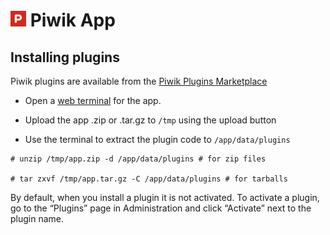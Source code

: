 # <img src="../img/piwik-logo.png" width="25px"> Piwik App

## Installing plugins

Piwik plugins are available from the [Piwik Plugins Marketplace](https://plugins.piwik.org/)

* Open a [web terminal](/documentation/apps/#web-terminal) for the app.

* Upload the app .zip or .tar.gz to `/tmp` using the upload button

* Use the terminal to extract the plugin code to `/app/data/plugins`

```
# unzip /tmp/app.zip -d /app/data/plugins # for zip files

# tar zxvf /tmp/app.tar.gz -C /app/data/plugins # for tarballs
```

By default, when you install a plugin it is not activated. To activate a
plugin, go to the “Plugins” page in Administration and click “Activate”
next to the plugin name.

